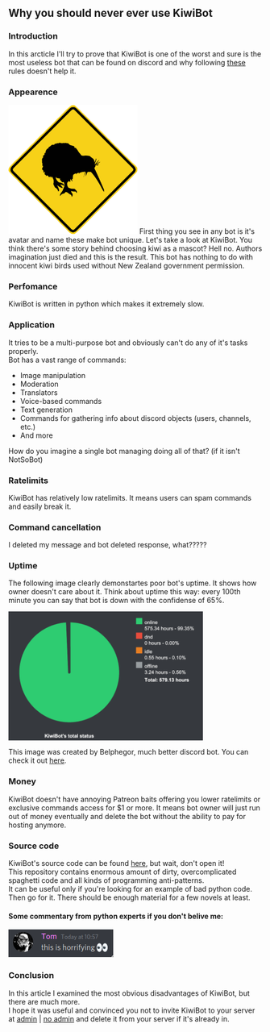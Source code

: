 ## Why you should never ever use KiwiBot


### Introduction
In this arcticle I'll try to prove that KiwiBot is one of the worst and sure is the most useless bot that can be found on discord and why following [these](https://github.com/Fogapod/discord-bot-challenges) rules doesn't help it.

### Appearence
<img height=256 src=.github/avatar.png>
First thing you see in any bot is it's avatar and name these make bot unique. Let's take a look at KiwiBot.  
You think there's some story behind choosing kiwi as a mascot? Hell no. Authors imagination just died and this is the result. This bot has nothing to do with innocent kiwi birds used without New Zealand government permission.

### Perfomance
KiwiBot is written in python which makes it extremely slow.

### Application
It tries to be a multi-purpose bot and obviously can't do any of it's tasks properly.  
Bot has a vast range of commands:
* Image manipulation
* Moderation
* Translators
* Voice-based commands
* Text generation
* Commands for gathering info about discord objects (users, channels, etc.)
* And more

How do you imagine a single bot managing doing all of that? (if it isn't NotSoBot)

### Ratelimits
KiwiBot has relatively low ratelimits. It means users can spam commands and easily break it.

### Command cancellation
I deleted my message and bot deleted response, what?????

### Uptime
The following image clearly demonstartes poor bot's uptime. It shows how owner doesn't care about it. Think about uptime this way: every 100th minute you can say that bot is down with the confidense of 65%.

<img align=center height=256 src=.github/uptime.png>

This image was created by Belphegor, much better discord bot. You can check it out [here](https://github.com/nguuuquaaa/Belphegor).

### Money
KiwiBot doesn't have annoying Patreon baits offering you lower ratelimits or exclusive commands access for $1 or more. It means bot owner will just run out of money eventually and delete the bot without the ability to pay for hosting anymore.

### Source code
KiwiBot's source code can be found [here](http://github.com/Fogapod/KiwiBot), but wait, don't open it!  
This repository contains enormous amount of dirty, overcomplicated spaghetti code and all kinds of programming anti-patterns.  
It can be useful only if you're looking for an example of bad python code. Then go for it. There should be enough material for a few novels at least.

#### Some commentary from python experts if you don't belive me:
<img src=.github/experts/Tom.png>

### Conclusion
In this article I examined the most obvious disadvantages of KiwiBot, but there are much more.  
I hope it was useful and convinced you not to invite KiwiBot to your server at [admin](https://discordapp.com/oauth2/authorize?client_id=394793577160376320&scope=bot&permissions=8) | [no admin](https://discordapp.com/oauth2/authorize?client_id=394793577160376320&scope=bot&permissions=2146958583) and delete it from your server if it's already in.
